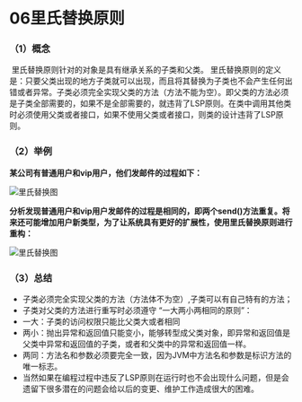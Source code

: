 # 06里氏替换原则

### （1）概念

​	里氏替换原则针对的对象是具有继承关系的子类和父类。
​	里氏替换原则的定义是：只要父类出现的地方子类就可以出现，而且将其替换为子类也不会产生任何出错或者异常。
​	子类必须完全实现父类的方法（方法不能为空）。即父类的方法必须是子类全部需要的，如果不是全部需要的，就违背了LSP原则。
​	在类中调用其他类时必须使用父类或者接口，如果不使用父类或者接口，则类的设计违背了LSP原则。

### （2）举例

 **某公司有普通用户和vip用户，他们发邮件的过程如下：**

![里氏替换图](https://raw.github.com/LGSKOKO/SoftwareEngineering/master/设计模式/img/里氏替换图1.png)

​	**分析发现普通用户和vip用户发邮件的过程是相同的，即两个send()方法重复。将来还可能增加用户新类型，为了让系统具有更好的扩展性，使用里氏替换原则进行重构：** 

![里氏替换图](https://raw.github.com/LGSKOKO/SoftwareEngineering/master/设计模式/img/里氏替换图2.png)

### （3）总结

-  子类必须完全实现父类的方法（方法体不为空）,子类可以有自己特有的方法；
-  子类对父类的方法进行重写时必须遵守 “一大两小两相同的原则”：
-  一大：子类的访问权限只能比父类大或者相同
-  两小：抛出异常和返回值只能变小，能够转型成父类对象，即异常和返回值是父类中异常和返回值的子类，或者和父类中的异常和返回值一样。
-  两同：方法名和参数必须要完全一致，因为JVM中方法名和参数是标识方法的唯一标志。
-   当然如果在编程过程中违反了LSP原则在运行时也不会出现什么问题，但是会遗留下很多潜在的问题会给以后的变更、维护工作造成很大的困难。 